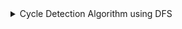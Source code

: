 <details>
<summary>Cycle Detection Algorithm using DFS</summary>

-   We use DFS and maintain two hash sets visited + cycle.
-   Time Complexity -- O(V + E), same as that of DFS traversal
-   Links: [Youtube](https://www.youtube.com/watch?v=TXkDpqjDMHA), [Code](./graphs/cycle-detection.py)

<details><summary>Sample Input</summary>

```
0 1
1 2
2 3
3 4
4 1
3 5
```

</details>
<details> <summary>Sample Output</summary>

```
True
```

</details>

</details>

